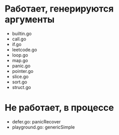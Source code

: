 # Работает, генерируются аргументы

+ builtin.go
+ call.go
+ if.go
+ leetcode.go
+ loop.go
+ map.go
+ panic.go
+ pointer.go
+ slice.go
+ sort.go
+ struct.go

# Не работает, в процессе

+ defer.go: panicRecover
+ playground.go: genericSimple
